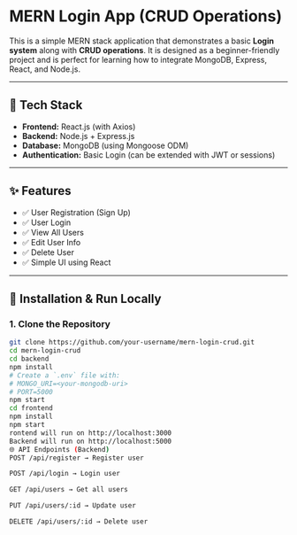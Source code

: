 # MERN Login App (CRUD Operations)

This is a simple MERN stack application that demonstrates a basic **Login system** along with **CRUD operations**. It is designed as a beginner-friendly project and is perfect for learning how to integrate MongoDB, Express, React, and Node.js.


---


## 📁 Tech Stack
- **Frontend:** React.js (with Axios)
- **Backend:** Node.js + Express.js
- **Database:** MongoDB (using Mongoose ODM)
- **Authentication:** Basic Login (can be extended with JWT or sessions)

---

## ✨ Features

- ✅ User Registration (Sign Up)
- ✅ User Login
- ✅ View All Users
- ✅ Edit User Info
- ✅ Delete User
- ✅ Simple UI using React

---

## 🧾 Installation & Run Locally

### 1. Clone the Repository

```bash
git clone https://github.com/your-username/mern-login-crud.git
cd mern-login-crud
cd backend
npm install
# Create a `.env` file with:
# MONGO_URI=<your-mongodb-uri>
# PORT=5000
npm start
cd frontend
npm install
npm start
rontend will run on http://localhost:3000
Backend will run on http://localhost:5000
🌐 API Endpoints (Backend)
POST /api/register → Register user

POST /api/login → Login user

GET /api/users → Get all users

PUT /api/users/:id → Update user

DELETE /api/users/:id → Delete user

